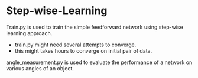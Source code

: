 # Step-wise-Learning


Train.py is used to train the simple feedforward network using step-wise learning approach.
- train.py might need several attempts to converge. 
- this might takes hours to converge on initial pair of data. 

angle_measurement.py is used to evaluate the performance of a network on various angles of an object.



